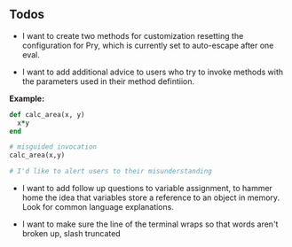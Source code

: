 ## Todos

- I want to create two methods for customization resetting the configuration for Pry, which is currently set to auto-escape after one eval.

- I want to add additional advice to users who try to invoke methods with the parameters used in their method defintiion.

__Example:__ 
```ruby
def calc_area(x, y)
  x*y
end

# misguided invocation
calc_area(x,y)

# I'd like to alert users to their misunderstanding
```

- I want to add follow up questions to variable assignment, to hammer home the idea that variables store a reference to an object in memory. Look for common language explanations.

- I want to make sure the line of the terminal wraps so that words aren't broken up, slash truncated

